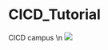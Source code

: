 # CICD_Tutorial
CICD campus 
\n
[![](https://visitcount.itsvg.in/api?id=RaphaelBenoliel&label=Profile%20Views&color=11&icon=3&pretty=true)](https://visitcount.itsvg.in)
